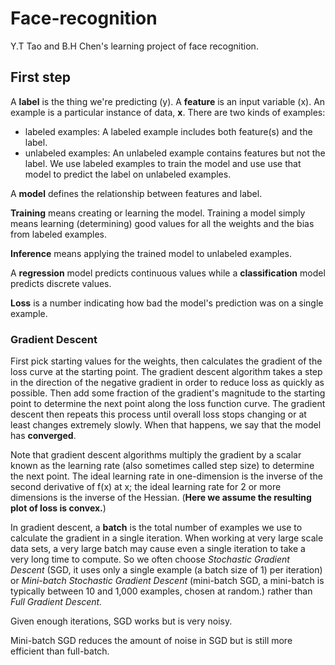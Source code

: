 # Face-recognition
Y.T Tao and B.H Chen's learning project of face recognition.

## First step
A **label** is the thing we're predicting (y). A **feature** is an input variable (x). An example is a particular instance of data, **x**. There are two kinds of examples: 
- labeled examples: A labeled example includes both feature(s) and the label.
- unlabeled examples: An unlabeled example contains features but not the label.
We use labeled examples to train the model and use use that model to predict the label on unlabeled examples.

A **model** defines the relationship between features and label. 

**Training** means creating or learning the model. Training a model simply means learning (determining) good values for all the weights and the bias from labeled examples.

**Inference** means applying the trained model to unlabeled examples.

A **regression** model predicts continuous values while a **classification** model predicts discrete values.

**Loss** is a number indicating how bad the model's prediction was on a single example.

### Gradient Descent
First pick starting values for the weights, then calculates the gradient of the loss curve at the starting point. The gradient descent algorithm takes a step in the direction of the negative gradient in order to reduce loss as quickly as possible. Then add some fraction of the gradient's magnitude to the starting point to determine the next point along the loss function curve. The gradient descent then repeats this process until overall loss stops changing or at least changes extremely slowly.  When that happens, we say that the model has **converged**.

Note that gradient descent algorithms multiply the gradient by a scalar known as the learning rate (also sometimes called step size) to determine the next point. The ideal learning rate in one-dimension is the inverse of the second derivative of f(x) at x; the ideal learning rate for 2 or more dimensions is the inverse of the Hessian. (**Here we assume the resulting plot of loss is convex.**)

In gradient descent, a **batch** is the total number of examples we use to calculate the gradient in a single iteration. When working at very large scale data sets, a very large batch may cause even a single iteration to take a very long time to compute. So we often choose *Stochastic Gradient Descent* (SGD, it uses only a single example (a batch size of 1) per iteration) or *Mini-batch Stochastic Gradient Descent* (mini-batch SGD, a mini-batch is typically between 10 and 1,000 examples, chosen at random.) rather than *Full Gradient Descent.*

Given enough iterations, SGD works but is very noisy. 

Mini-batch SGD reduces the amount of noise in SGD but is still more efficient than full-batch.
